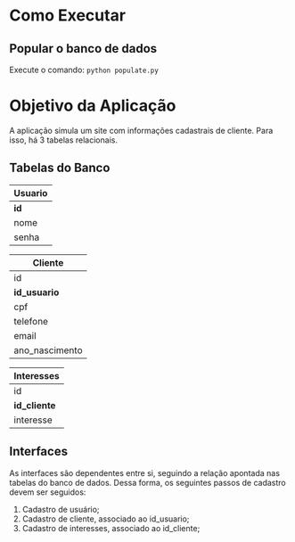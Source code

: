 # Como Executar

## Popular o banco de dados
Execute o comando: `python populate.py`

# Objetivo da Aplicação

A aplicação simula um site com informações cadastrais de cliente. Para isso, há 3 tabelas relacionais.

## Tabelas do Banco

| Usuario      |
|--------------|
| **id**       |
| nome         |
| senha        |

| Cliente           |
|-------------------|
| id                |
| **id_usuario**    |
| cpf               |
| telefone          |
| email             |
| ano_nascimento    |

| Interesses        |
|-------------------|
| id                |
| **id_cliente**    |
| interesse         |

## Interfaces

As interfaces são dependentes entre si, seguindo a relação apontada nas tabelas do banco de dados. Dessa forma, os seguintes passos de cadastro devem ser seguidos:

1) Cadastro de usuário;
2) Cadastro de cliente, associado ao id_usuario;
3) Cadastro de interesses, associado ao id_cliente;
